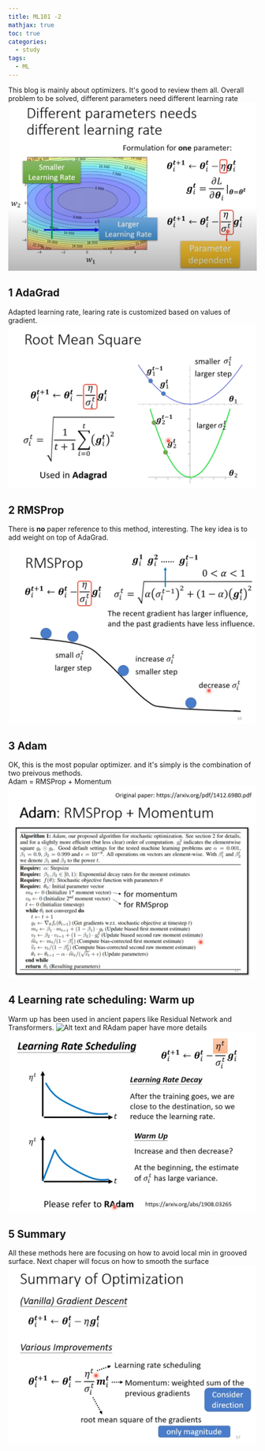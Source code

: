 ```yaml
---
title: ML101 -2
mathjax: true
toc: true
categories:
  - study
tags:
  - ML
---
```

This blog is mainly about optimizers. It's good to review them all. 
Overall problem to be solved, different parameters need different learning rate
![Alt text](/assets/images/23-08-02-ML101-2_files/learningrate.png)
## 1 AdaGrad
Adapted learning rate, learing rate is customized based on values of gradient.  
![Alt text](/assets/images/23-08-02-ML101-2_files/adagrad.png)

## 2 RMSProp
There is **no** paper reference to this method, interesting. The key idea is to add weight on top of AdaGrad.    
![Alt text](/assets/images/23-08-02-ML101-2_files/rmsprop.png)
## 3 Adam
OK, this is the most popular optimizer. and it's simply is the combination of two preivous methods.  
Adam = RMSProp + Momentum
![Alt text](/assets/images/23-08-02-ML101-2_files/adam.png)

## 4 Learning rate scheduling: Warm up
Warm up has been used in ancient papers like Residual Network and Transformers.
![Alt text](/assets/images/23-08-02-ML101-2_files/oldpapers.png)
and RAdam paper have more details
![Alt text](/assets/images/23-08-02-ML101-2_files/warmup.png)  

## 5 Summary  
All these methods here are focusing on how to avoid local min in grooved surface. 
Next chaper will focus on how to smooth the surface
![Alt text](/assets/images/23-08-02-ML101-2_files/summary.png)